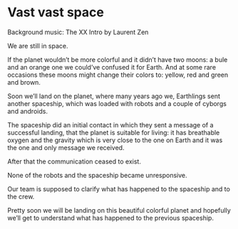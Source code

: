 # Vast vast space

  

Background music: The XX Intro by Laurent Zen 

  

We are still in space.

If the planet wouldn’t be more colorful and it didn’t have two moons: a bule and an orange one we could’ve confused it for Earth. And at some rare occasions these moons might change their colors to: yellow, red and green and brown. 

Soon we’ll land on the planet, where many years ago we, Earthlings sent another spaceship, which was loaded with robots and a couple of cyborgs and androids. 

The spaceship did an initial contact in which they sent a message of a successful landing, that the planet is suitable for living: it has breathable oxygen and the gravity which is very close to the one on Earth and it was the one and only message we received. 

After that the communication ceased to exist. 

None of the robots and the spaceship became unresponsive. 

Our team is supposed to clarify what has happened to the spaceship and to the crew.

Pretty soon we will be landing on this beautiful colorful planet and hopefully we’ll get to understand what has happened to the previous spaceship.
